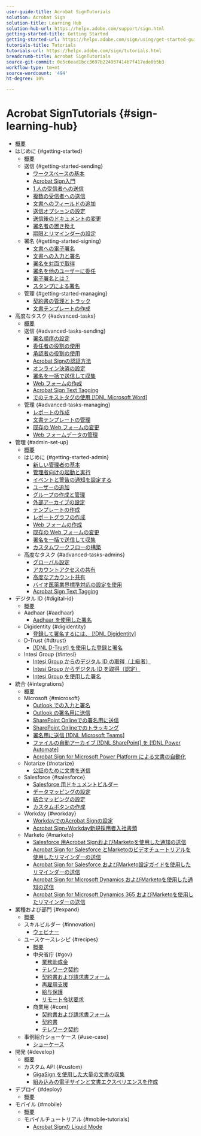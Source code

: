 ```yaml
---
user-guide-title: Acrobat SignTutorials
solution: Acrobat Sign
solution-title: Learning Hub
solution-hub-url: https://helpx.adobe.com/support/sign.html
getting-started-title: Getting Started
getting-started-url: https://helpx.adobe.com/sign/using/get-started-guide.html
tutorials-title: Tutorials
tutorials-url: https://helpx.adobe.com/sign/tutorials.html
breadcrumb-title: Acrobat SignTutorials
source-git-commit: 0e5c6ead1bcc3697b224937414b7f417ede0b5b3
workflow-type: tm+mt
source-wordcount: '494'
ht-degree: 10%

---
```



# Acrobat SignTutorials {#sign-learning-hub}

+ [概要](overview.md)
+ はじめに {#getting-started}
   + [概要](sign-beginner-tutorials/beginner-users-overview.md)
   + 送信 {#getting-started-sending}
      + [ワークスペースの基本](sign-beginner-tutorials/quick-tour.md)
      + [Acrobat Sign入門](sign-beginner-tutorials/new-sender.md)
      + [1 人の受信者への送信](sign-beginner-tutorials/send-to-single-recipient.md)
      + [複数の受信者への送信](sign-beginner-tutorials/send-to-multiple-recipients.md)
      + [文書へのフィールドの追加](sign-beginner-tutorials/adding-fields.md)
      + [送信オプションの設定](sign-beginner-tutorials/sending-options.md)
      + [送信後のドキュメントの変更](sign-beginner-tutorials/modify-in-flight.md)
      + [署名者の置き換え](sign-beginner-tutorials/replace-signer.md)
      + [期限とリマインダーの設定](sign-beginner-tutorials/set-deadlines-reminders.md)
   + 署名 {#getting-started-signing}
      + [文書への電子署名](sign-beginner-tutorials/electronically-sign-a-document.md)
      + [文書への入力と署名](sign-beginner-tutorials/fill-and-sign.md)
      + [署名を対面で取得](sign-beginner-tutorials/sign-in-person.md)
      + [署名を他のユーザーに委任](sign-beginner-tutorials/delegate-signing.md)
      + [電子署名とは？](sign-beginner-tutorials/sign-with-a-digital-signature.md)
      + [スタンプによる署名](sign-beginner-tutorials/sign-with-a-stamp.md)
   + 管理 {#getting-started-managing}
      + [契約書の管理とトラック](sign-beginner-tutorials/manage-and-track.md)
      + [文書テンプレートの作成](https://experienceleague.adobe.com/docs/document-cloud-learn/sign-learning-hub/admin-set-up/getting-started-admin/create-a-template.html)
+ 高度なタスク {#advanced-tasks}
   + [概要](sign-advanced-users/advanced-users-overview.md)
   + 送信 {#advanced-tasks-sending}
      + [署名順序の設定](sign-advanced-users/setting-up-routing.md)
      + [委任者の役割の使用](sign-advanced-users/delegate-signature.md)
      + [承認者の役割の使用](sign-advanced-users/add-an-approver.md)
      + [Acrobat Signの認証方法](sign-advanced-users/authentication-methods.md)
      + [オンライン決済の設定](sign-advanced-users/set-up-online-payments.md)
      + [署名を一括で送信して収集](https://experienceleague.adobe.com/docs/document-cloud-learn/sign-learning-hub/admin-set-up/getting-started-admin/megasign.html)
      + [Web フォームの作成](https://experienceleague.adobe.com/docs/document-cloud-learn/sign-learning-hub/admin-set-up/getting-started-admin/webform.html)
      + [Acrobat Sign Text Tagging](https://experienceleague.adobe.com/docs/document-cloud-learn/sign-learning-hub/admin-set-up/advanced-tasks-admins/adobe-sign-text-tagging.html)
      + [でのテキストタグの使用 [!DNL Microsoft Word]](sign-advanced-users/text-tagging-word.md)
   + 管理 {#advanced-tasks-managing}
      + [レポートの作成](sign-advanced-users/creating-a-report.md)
      + [文書テンプレートの管理](sign-advanced-users/edit-a-template.md)
      + [既存の Web フォームの変更](sign-advanced-users/modify-webform.md)
      + [Web フォームデータの管理](sign-advanced-users/manage-webform-data.md)
+ 管理 {#admin-set-up}
   + [概要](admin/intro-admin-overview.md)
   + はじめに {#getting-started-admin}
      + [新しい管理者の基本](admin/get-started-admin.md)
      + [管理者向けの起動と実行](admin/up-and-running-admin.md)
      + [イベントと警告の通知を設定する](admin/set-up-shared-events-and-alert.md)
      + [ユーザーの追加](admin/add-users-to-your-account.md)
      + [グループの作成と管理](admin/create-and-manage-groups.md)
      + [外部アーカイブの設定](admin/set-up-your-external-archive.md)
      + [テンプレートの作成](sign-advanced-users/create-a-template.md)
      + [レポートグラフの作成](admin/create-a-report.md)
      + [Web フォームの作成](sign-advanced-users/webform.md)
      + [既存の Web フォームの変更](https://experienceleague.adobe.com/docs/document-cloud-learn/sign-learning-hub/advanced-tasks/advanced-tasks-managing/modify-webform.html)
      + [署名を一括で送信して収集](sign-advanced-users/megasign.md)
      + [カスタムワークフローの構築](admin/building-a-custom-workflow.md)
   + 高度なタスク {#advanced-tasks-admins}
      + [グローバル設定](admin/learn-about-global-settings.md)
      + [アカウントアクセスの共有](admin/share-account-access.md)
      + [高度なアカウント共有](admin/advanced-account-sharing.md)
      + [バイオ医薬業界標準対応の設定を使用](admin/use-bio-pharma-settings.md)
      + [Acrobat Sign Text Tagging](sign-advanced-users/adobe-sign-text-tagging.md)
+ デジタル ID {#digital-id}
   + [概要](digitalid/digitalid-overview.md)
   + Aadhaar {#aadhaar}
      + [Aadhaar を使用した署名](digitalid/aadhaar-sign.md)
   + Digidentity {#digidentity}
      + [登録して署名するには、 [!DNL Digidentity]](digitalid/digidentity-sign.md)
   + D-Trust {#dtrust}
      + [[!DNL D-Trust] を使用した登録と署名](digitalid/d-trust.md)
   + Intesi Group {#intesi}
      + [Intesi Group からのデジタル ID の取得（上級者）](digitalid/intesi-advanced.md)
      + [Intesi Group からデジタル ID を取得（認定）](digitalid/intesi-qualified.md)
      + [Intesi Group を使用した署名](digitalid/intesi-sign.md)
+ 統合 {#integrations}
   + [概要](integrations/integrations-overview.md)
   + Microsoft {#microsoft}
      + [Outlook での入力と署名](integrations/fill-and-sign-doc-microsoft-outlook.md)
      + [Outlook の署名用に送信](integrations/send-for-signature-with-outlook.md)
      + [SharePoint Onlineでの署名用に送信](integrations/send-for-signature-with-sharepoint-online.md)
      + [SharePoint Onlineでのトラッキング](integrations/track-an-agreement-with-sharepoint-online.md)
      + [署名用に送信 [!DNL Microsoft Teams]](integrations/adobe-sign-teams-mortgage.md)
      + [ファイルの自動アーカイブ [!DNL SharePoint] を [!DNL Power Automate]](integrations/auto-archive-sharepoint-power-automate.md)
      + [Acrobat Sign for Microsoft Power Platform による文書の自動化](integrations/documentautomation.md)
   + Notarize {#notarize}
      + [公証のために文書を送信](integrations/send-document-notarize.md)
   + Salesforce {#salesforce}
      + [Salesforce 用ドキュメントビルダー](integrations/create-an-agreement-template.md)
      + [データマッピングの設定](integrations/set-up-data-mapping.md)
      + [結合マッピングの設定](integrations/set-up-merging-map.md)
      + [カスタムボタンの作成](integrations/create-a-custom-button.md)
   + Workday {#workday}
      + [WorkdayでのAcrobat Signの設定](integrations/workday.md)
      + [Acrobat Sign+Workday新規採用者入社書類](integrations/acrobat-sign-workday-onboarding.md)
   + Marketo {#marketo}
      + [Salesforce 用Acrobat SignおよびMarketoを使用した通知の送信](integrations/marketo-salesforce-sms.md)
      + [Acrobat Sign for Salesforce とMarketoのビデオチュートリアルを使用したリマインダーの送信](integrations/marketo-salesforce-reminder-video.md)
      + [Acrobat Sign for Salesforce およびMarketo設定ガイドを使用したリマインダーの送信](integrations/marketo-salesforce-reminder.md)
      + [Acrobat Sign for Microsoft Dynamics およびMarketoを使用した通知の送信](integrations/marketo-dynamics-sms.md)
      + [Acrobat Sign for Microsoft Dynamics 365 およびMarketoを使用したリマインダーの送信](integrations/marketo-dynamics-reminder.md)
+ 業種および部門 {#expand}
   + [概要](sign-usecase/expand-inspire-overview.md)
   + スキルビルダー {#innovation}
      + [ウェビナー](sign-usecase/innovation-series.md)
   + ユースケースレシピ {#recipes}
      + [概要](sign-usecase/recipes.md)
      + 中央省庁 {#gov}
         + [業務助成金](sign-usecase/usecasegovgrants.md)
         + [テレワーク契約](sign-usecase/usecasegovtelework.md)
         + [契約書および請求書フォーム](sign-usecase/usecasegovcontracts.md)
         + [再雇用支援](sign-usecase/usecasegovreemployment.md)
         + [給与保護](sign-usecase/usecasegovpaycheck.md)
         + [リモート令状要求](sign-usecase/usecasegovremote.md)
      + 商業用 {#com}
         + [契約書および請求書フォーム](sign-usecase/usecasecomcontracts.md)
         + [契約書](sign-usecase/usecasecompolicy.md)
         + [テレワーク契約](sign-usecase/usecasecomtelework.md)
   + 事例紹介ショーケース {#use-case}
      + [ショーケース](sign-usecase/use-case-showcase.md)
+ 開発 {#develop}
   + [概要](develop/develop-overview.md)
   + カスタム API {#custom}
      + [GigaSign を使用した大量の文書の収集](develop/gigasign.md)
      + [組み込みの電子サインと文書エクスペリエンスを作成](develop/embeddedesignature.md)
+ デプロイ {#deploy}
   + [概要](deploy-overview.md)
+ モバイル {#mobile}
   + [概要](mobile/mobile-overview.md)
   + モバイルチュートリアル {#mobile-tutorials}
      + [Acrobat Signの Liquid Mode](mobile/liquidmode.md)
